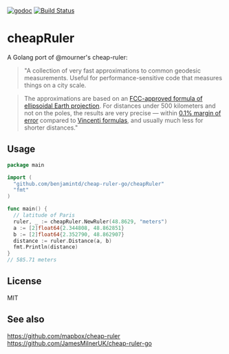 [![godoc](https://img.shields.io/badge/godoc-reference-5272B4.svg?style=flat-square)](https://godoc.org/github.com/benjamintd/cheap-ruler-go/cheapRuler) [![Build Status](https://travis-ci.org/benjamintd/cheap-ruler-go.svg?branch=master)](https://travis-ci.org/benjamintd/cheap-ruler-go)

# cheapRuler

A Golang port of @mourner's cheap-ruler:

> "A collection of very fast approximations to common geodesic measurements.
Useful for performance-sensitive code that measures things on a city scale.

> The approximations are based on an [FCC-approved formula of ellipsoidal Earth projection](https://www.gpo.gov/fdsys/pkg/CFR-2005-title47-vol4/pdf/CFR-2005-title47-vol4-sec73-208.pdf).
For distances under 500 kilometers and not on the poles,
the results are very precise — within [0.1% margin of error](#precision)
compared to [Vincenti formulas](https://en.wikipedia.org/wiki/Vincenty%27s_formulae),
and usually much less for shorter distances."

## Usage

```go
package main

import (
  "github.com/benjamintd/cheap-ruler-go/cheapRuler"
  "fmt"
)

func main() {
  // latitude of Paris
  ruler, _ := cheapRuler.NewRuler(48.8629, "meters")
  a := [2]float64{2.344808, 48.862851}
  b := [2]float64{2.352790, 48.862907}
  distance := ruler.Distance(a, b)
  fmt.Println(distance)
}
// 585.71 meters
```

## License

MIT

## See also

https://github.com/mapbox/cheap-ruler
https://github.com/JamesMilnerUK/cheap-ruler-go
